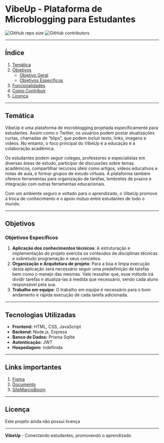 # VibeUp - Plataforma de Microblogging para Estudantes

![GitHub repo size](https://img.shields.io/github/repo-size/MarcioBOMBA/Main)
![GitHub contributors](https://img.shields.io/github/contributors/MarcioBOMBA/Main)

---

## Índice
1. [Temática](#temática)
2. [Objetivos](#objetivos)
   - [Objetivo Geral](#objetivo-geral)
   - [Objetivos Específicos](#objetivos-específicos)
3. [Funcionalidades](#funcionalidades)
5. [Como Contribuir](#como-contribuir)
6. [Licença](#licença)

---

## Temática

VibeUp é uma plataforma de microblogging projetada especificamente para estudantes. Assim como o Twitter, os usuários podem postar atualizações curtas, chamadas de “blips”, que podem incluir texto, links, imagens e vídeos. No entanto, o foco principal do VibeUp é a educação e a colaboração acadêmica.

Os estudantes podem seguir colegas, professores e especialistas em diversas áreas de estudo, participar de discussões sobre temas acadêmicos, compartilhar recursos úteis como artigos, vídeos educativos e notas de aula, e formar grupos de estudo virtuais. A plataforma também oferece ferramentas para organização de tarefas, lembretes de prazos e integração com outras ferramentas educacionais.

Com um ambiente seguro e voltado para o aprendizado, o VibeUp promove a troca de conhecimento e o apoio mútuo entre estudantes de todo o mundo.

---

## Objetivos

### Objetivos Específicos

1. **Aplicação dos conhecimentos técnicos**: A estruturação e implementação do projeto exercita os conteúdos de disciplinas técnicas e sobretudo programação e seus conceitos.
2. **Organização e Arquitetura de projeto**: Para a boa e limpa execução desta aplicação será necessário seguir uma predefinição de tarefas bem como o manejo das mesmas. Vale ressaltar que, esse método irá dividir tarefas e atualizá-las à medida que necessário, sendo cada aluno responsável pela sua.
3. **Trabalho em equipe**: O trabalho em equipe é necessário para o bom andamento e rápida execução de cada tarefa adicionada.

---

## Tecnologias Utilizadas

- **Frontend:** HTML, CSS, JavaScript
- **Backend:** Node.js, Express
- **Banco de Dados:** Prisma Sqlite
- **Autenticação:** JWT
- **Hospedagem:** indefinida

---

## Links importantes

1. [Figma](https://www.figma.com/design/OosgVfzp5VTY1aiRt1GtEh/VibeUp?node-id=0-1&node-type=canvas&t=GO9hiohQjr88BdjD-0)
2. [Documento](https://docs.google.com/document/d/19STBVyjuKWl6S7jQ659nlzMvZP_MlIni1br8VXKGw70/)
3. [SiteMarcioBoom](https://github.com/MarcioBOMBA/MarcioBoom)

---

## Licença

Este projeto ainda não possui licença

---

**VibeUp** - Conectando estudantes, promovendo o aprendizado.